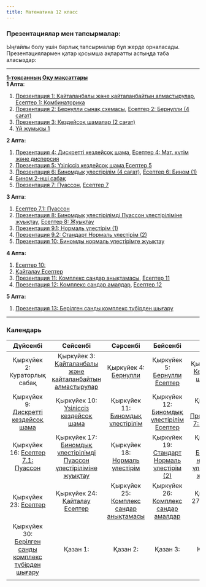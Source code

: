 ```yaml
---
title: Математика 12 класс
---
```

### Презентациялар мен тапсырмалар:
Ыңғайлы болу үшін барлық тапсырмалар бұл жерде орналасады.
Презентациялармен қатар қосымша ақпаратты астыңда таба аласыздар:

---
[**1-тоқсанның Оқу мақсаттары**](https://website-vedro.s3.us-east-2.amazonaws.com/12th+grade/Math/1st+term/1st+week/12sinip-1toksan-maksattar.pdf) <br>
**1 Апта**: 
1) [Презентация 1: Қайталанбалы және қайталанбайтын алмастырулар](https://website-vedro.s3.us-east-2.amazonaws.com/12th+grade/Math/1st+term/1st+week/32-33Kaitalanbalizhanekaitalanbaitynalmastyrylar+(4).pdf), [Есептер 1: Комбинаторика](https://website-vedro.s3.us-east-2.amazonaws.com/12th+grade/Math/1st+term/1st+week/Kombinatorika%2BEsepter%2BShigaru+(2).pdf)
2) [Презентация 2: Бернулли сынақ схемасы](https://website-vedro.s3.us-east-2.amazonaws.com/12th+grade/Math/1st+term/1st+week/Bernullidin_synak_shemasi.pdf), [Есептер 2: Бернулли (4 сағат)](https://website-vedro.s3.us-east-2.amazonaws.com/12th+grade/Math/1st+term/1st+week/Bernulli+12-10.pdf)
3) [Презентация 3: Кездейсоқ шамалар (2 сағат)](https://website-vedro.s3.us-east-2.amazonaws.com/12th+grade/Math/1st+term/1st+week/Kezdeisok_Shamalar.pdf)
4) [Үй жұмысы 1](https://website-vedro.s3.us-east-2.amazonaws.com/12th+grade/Math/1st+term/1st+week/Yi_Zhumysy.pdf)

**2 Апта:**
1) [Презентация 4: Дискретті кездейсоқ шама](https://website-vedro.s3.us-east-2.amazonaws.com/12th+grade/Math/1st+term/2nd+week/Discretti-Kezdeisok-Shama.pdf), [Есептер 4: Мат. күтім және дисперсия](https://website-vedro.s3.us-east-2.amazonaws.com/12th+grade/Math/1st+term/2nd+week/Matematikalik-kutim-dispersia-esep.pdf)
2) [Презентация 5: Үзіліссіз кездейсоқ шама](https://website-vedro.s3.us-east-2.amazonaws.com/12th+grade/Math/1st+term/2nd+week/Uzilissiz-kesdeisok-shamalar.pdf),[Есептер 5](https://website-vedro.s3.us-east-2.amazonaws.com/12th+grade/Math/1st+term/2nd+week/12-2ndweek-Esepter.pdf)
3) [Презентация 6: Биномдық үлестірілім (4 cағат)](https://website-vedro.s3.us-east-2.amazonaws.com/12th+grade/Math/1st+term/2nd+week/Binomdik+Ulestirily+Presentation.pdf), [Есептер 6: Бином (1)](https://website-vedro.s3.us-east-2.amazonaws.com/12th+grade/Math/1st+term/2nd+week/Binomdik-ulestirilu-esep.pdf)
4) [Бином 2-нші сабақ](https://website-vedro.s3.us-east-2.amazonaws.com/12th+grade/Math/1st+term/2nd+week/Binomdil-ulestiriulu-esep2pdf)
5) [Презентация 7: Пуассон](https://website-vedro.s3.us-east-2.amazonaws.com/12th+grade/Math/1st+term/2nd+week/14-15+%D0%9F%D1%83%D0%B0%D1%81%D1%81%D0%BE%D0%BD+%D2%AF%D0%BB%D0%B5%D1%81%D1%82%D1%96%D1%80%D1%96%D0%BC%D1%96.pdf), [Есептер 7](https://website-vedro.s3.us-east-2.amazonaws.com/12th+grade/Math/1st+term/2nd+week/Poisson-Esepter.pdf)

**3 Апта**:
1) [Есептер 7.1: Пуассон](https://website-vedro.s3.us-east-2.amazonaws.com/12th+grade/Math/1st+term/3rd+week/Esepter.pdf) 
2) [Презентация 8: Биномдық үлестірілімді Пуассон үлестіріліміне жуықтау](https://website-vedro.s3.us-east-2.amazonaws.com/12th+grade/Math/1st+term/3rd+week/Binomdik+ulestirimdi+Poisson+ulestirimine+zhuiktay+presentation.pdf), [Есептер 8: Жуықтау](https://website-vedro.s3.us-east-2.amazonaws.com/12th+grade/Math/1st+term/3rd+week/distributional_approximations+(1).pdf)
3) [Презентация 9.1: Нормаль үлестірім (1)](https://website-vedro.s3.us-east-2.amazonaws.com/12th+grade/Math/1st+term/3rd+week/Normal+ulestirim+presentation.pdf)
4) [Презентация 9.2: Стандарт Нормаль үлестірім (2)](https://website-vedro.s3.us-east-2.amazonaws.com/12th+grade/Math/1st+term/3rd+week/Standard+Normal+ulestirim+presentation.pdf)
5) [Презентация 10: Биномды нормаль үлестірімге жуықтау](https://website-vedro.s3.us-east-2.amazonaws.com/12th+grade/Math/1st+term/4th+week/Binom+to+normal+approx.pdf)

**4 Апта:**
1) [Есептер 10:](https://website-vedro.s3.us-east-2.amazonaws.com/12th+grade/Math/1st+term/4th+week/esepter-12-ulestirim.pdf)
2) [Қайталау Есептер](https://website-vedro.s3.us-east-2.amazonaws.com/12th+grade/Math/1st+term/4th+week/12-kaitalau-esepter.pdf)
3) [Презентация 11: Комплекс сандар анықтамасы](https://website-vedro.s3.us-east-2.amazonaws.com/12th+grade/Math/1st+term/4th+week/Complex-sandar-anyktama.pdf), [Есептер 11](https://website-vedro.s3.us-east-2.amazonaws.com/12th+grade/Math/1st+term/4th+week/Complex-sandar-esepter.pdf)
4) [Презентация 12: Комплекс сандар амалдар](https://website-vedro.s3.us-east-2.amazonaws.com/12th+grade/Math/1st+term/4th+week/Complex-sandar-amaldar-presentation.pdf), [Есептер 12](https://website-vedro.s3.us-east-2.amazonaws.com/12th+grade/Math/1st+term/4th+week/Complex-number-esepter2.pdf)

**5 Апта:**
1) [Презентация 13: Берілген санды комплекс түбірден шығару](https://website-vedro.s3.us-east-2.amazonaws.com/12th+grade/Math/1st+term/5th+week/complex-san-kvadrat-tubir.pdf)

---
### Календарь
|                                                                                  Дүйсенбі                                                                                  |                                                                                                    Сейсенбі                                                                                                     |                                                                           Сәрсенбі                                                                           |                                                                                   Бейсенбі                                                                                   |                                                                                                                    Жұма                                                                                                                     |
| :------------------------------------------------------------------------------------------------------------------------------------------------------------------------: | :-------------------------------------------------------------------------------------------------------------------------------------------------------------------------------------------------------------: | :----------------------------------------------------------------------------------------------------------------------------------------------------------: | :--------------------------------------------------------------------------------------------------------------------------------------------------------------------------: | :-----------------------------------------------------------------------------------------------------------------------------------------------------------------------------------------------------------------------------------------: |
|                                                                        Қыркүйек 2: Кураторлық сабақ                                                                        |  Қыркүйек  3:<br>[Қайталанбалы және қайталанбайтын алмастырулар](https://website-vedro.s3.us-east-2.amazonaws.com/12th+grade/Math/1st+term/1st+week/32-33Kaitalanbalizhanekaitalanbaitynalmastyrylar+(4).pdf)   |          Қыркүйек 4:  [Бернулли](https://website-vedro.s3.us-east-2.amazonaws.com/12th+grade/Math/1st+term/1st+week/Bernullidin_synak_shemasi.pdf)           |                  Қыркүйек 5:  [Бернулли Есептер](https://website-vedro.s3.us-east-2.amazonaws.com/12th+grade/Math/1st+term/1st+week/Bernulli+12-10.pdf)<br>                  |                                                 Қыркүйек 6: [Кездейсоқ шамалар](https://website-vedro.s3.us-east-2.amazonaws.com/12th+grade/Math/1st+term/1st+week/Kezdeisok_Shamalar.pdf)                                                  |
|          Қыркүйек 9: [Дискретті кездейсоқ шама](https://website-vedro.s3.us-east-2.amazonaws.com/12th+grade/Math/1st+term/2nd+week/Discretti-Kezdeisok-Shama.pdf)          |                          Қыркүйек 10:  [Үзіліссіз кездейсоқ шама](https://website-vedro.s3.us-east-2.amazonaws.com/12th+grade/Math/1st+term/2nd+week/Uzilissiz-kesdeisok-shamalar.pdf)                          | Қыркүйек 11: [Биномдық үлестірілім](https://website-vedro.s3.us-east-2.amazonaws.com/12th+grade/Math/1st+term/2nd+week/Binomdik+Ulestirily+Presentation.pdf) |        Қыркүйек 12: [Биномдық үлестірілім Есептер](https://website-vedro.s3.us-east-2.amazonaws.com/12th+grade/Math/1st+term/2nd+week/Binomdil-ulestiriulu-esep2pdf)         | Қыркүйек 13: [Презентация 7: Пуассон](https://website-vedro.s3.us-east-2.amazonaws.com/12th+grade/Math/1st+term/2nd+week/14-15+%D0%9F%D1%83%D0%B0%D1%81%D1%81%D0%BE%D0%BD+%D2%AF%D0%BB%D0%B5%D1%81%D1%82%D1%96%D1%80%D1%96%D0%BC%D1%96.pdf) |
|                    Қыркүйек 16: [Есептер 7.1: Пуассон](https://website-vedro.s3.us-east-2.amazonaws.com/12th+grade/Math/1st+term/3rd+week/Esepter.pdf)                     | Қыркүйек 17: [Биномдық үлестірілімді Пуассон үлестіріліміне жуықтау](https://website-vedro.s3.us-east-2.amazonaws.com/12th+grade/Math/1st+term/3rd+week/Binomdik-ulestirimdi-Poisson-ulestirimine-zhuiktay.pdf) |    Қыркүйек 18: [Нормаль үлестірім](https://website-vedro.s3.us-east-2.amazonaws.com/12th+grade/Math/1st+term/3rd+week/Normal+ulestirim+presentation.pdf)    | Қыркүйек 19: [Стандарт Нормаль үлестірім (2)](https://website-vedro.s3.us-east-2.amazonaws.com/12th+grade/Math/1st+term/3rd+week/Standard+Normal+ulestirim+presentation.pdf) |                                   Қыркүйек 20:  [Биномды нормаль үлестірімге жуықтау](https://website-vedro.s3.us-east-2.amazonaws.com/12th+grade/Math/1st+term/4th+week/Binom+to+normal+approx.pdf)<br>                                    |
|                   Қыркүйек 23:   [Есептер](https://website-vedro.s3.us-east-2.amazonaws.com/12th+grade/Math/1st+term/4th+week/esepter-12-ulestirim.pdf)                    |                                  Қыркүйек 24:  [Қайталау Есептер](https://website-vedro.s3.us-east-2.amazonaws.com/12th+grade/Math/1st+term/4th+week/12-kaitalau-esepter.pdf)                                   |  Қыркүйек 25: [Комплекс сандар анықтамасы](https://website-vedro.s3.us-east-2.amazonaws.com/12th+grade/Math/1st+term/4th+week/Complex-sandar-anyktama.pdf)   |     Қыркүйек 26:  [Комплекс сандар амалдар](https://website-vedro.s3.us-east-2.amazonaws.com/12th+grade/Math/1st+term/4th+week/Complex-sandar-amaldar-presentation.pdf)      |                                                  Қыркүйек 27: [Есептер 12](https://website-vedro.s3.us-east-2.amazonaws.com/12th+grade/Math/1st+term/4th+week/Complex-number-esepter2.pdf)                                                  |
| Қыркүйек 30:  [ Берілген санды комплекс түбірден шығару](https://website-vedro.s3.us-east-2.amazonaws.com/12th+grade/Math/1st+term/5th+week/complex-san-kvadrat-tubir.pdf) |                                                                                                    Қазан 1:                                                                                                     |                                                                           Қазан 2:                                                                           |                                                                                   Қазан 3:                                                                                   |                                                                                                                  Қазан 4:                                                                                                                   |
|                                                                                                                                                                            |                                                                                                                                                                                                                 |                                                                                                                                                              |                                                                                                                                                                              |                                                                                                                                                                                                                                             |

